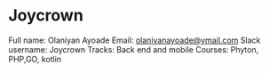 # Joycrown
Full name: Olaniyan Ayoade
Email: olaniyanayoade@ymail.com
Slack username: Joycrown
Tracks: Back end and mobile
Courses: Phyton, PHP,GO, kotlin
